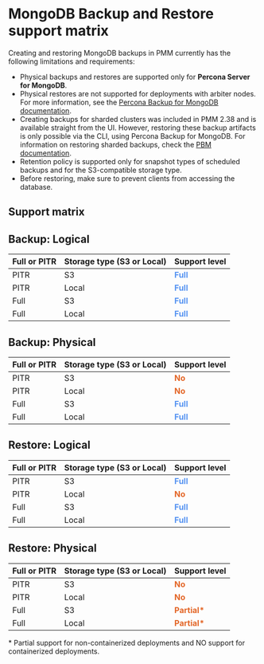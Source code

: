 # MongoDB Backup and Restore support matrix

Creating and restoring MongoDB backups in PMM currently has the following limitations and requirements:

- Physical backups and restores are supported only for **Percona Server for MongoDB**.
- Physical restores are not supported for deployments with arbiter nodes. For more information, see the [Percona Backup for MongoDB documentation](https://docs.percona.com/percona-backup-mongodb/usage/restore.html#physical-restore-known-limitations).
- Creating backups for sharded clusters was included in PMM 2.38 and is available straight from the UI. However, restoring these backup artifacts is only possible via the CLI, using Percona Backup for MongoDB. For information on restoring sharded backups, check the [PBM documentation](https://docs.percona.com/percona-backup-mongodb/usage/restore.html).
- Retention policy is supported only for snapshot types of scheduled backups and for the S3-compatible storage type.
- Before restoring, make sure to prevent clients from accessing the database.

## Support matrix

## Backup: Logical

| Full or PITR | Storage type (S3 or Local) | Support level |                                                                    
| ---- | -------- | ------------- |
| PITR  | S3       | <b style="color:#5794f2;"><b style="color:#5794f2;">Full</b></b>                                  |                   
| PITR  | Local    | <b style="color:#5794f2;">Full</b>                                    |
| Full   | S3      | <b style="color:#5794f2;">Full</b>                                    |                                               
| Full   | Local   | <b style="color:#5794f2;">Full</b>                                    |


## Backup: Physical
| Full or PITR | Storage type (S3 or Local) | Support level |                                                                    
| ---- | -------- | ------------- |
| PITR  | S3       | <b style="color:#e36526;">No</b>                                       
| PITR  | Local    | <b style="color:#e36526;">No</b>                                       
| Full   | S3      | <b style="color:#5794f2;">Full</b>                                   
| Full   | Local   | <b style="color:#5794f2;">Full</b>                                    


## Restore: Logical
| Full or PITR | Storage type (S3 or Local) | Support level |                                                                    
| ---- | -------- | ------------- |
| PITR  | S3       | <b style="color:#5794f2;">Full</b>                                    |                                               
| PITR  | Local    | <b style="color:#e36526;">No</b>                                      |
| Full   | S3       | <b style="color:#5794f2;">Full</b>                                    |                                               
| Full   | Local    | <b style="color:#5794f2;">Full</b>                                    |                                               

## Restore: Physical
| Full or PITR | Storage type (S3 or Local) | Support level|                                                                    
| ---- | -------- | ------------- |
| PITR  | S3       | <b style="color:#e36526;">No</b>                        |            
| PITR  | Local    | <b style="color:#e36526;">No</b>                        |             
| Full   | S3       | <b style="color:#e36526;">Partial*</b> |                                    
| Full   | Local    | <b style="color:#e36526;">Partial*</b> |         

\* Partial support for non-containerized deployments and NO support for containerized deployments.                             

